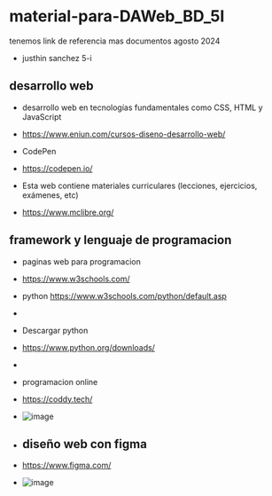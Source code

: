 # material-para-DAWeb_BD_5I
tenemos link de referencia mas documentos agosto 2024
- justhin sanchez 5-i
## desarrollo web
- desarrollo web en tecnologías fundamentales como CSS, HTML y JavaScript
- https://www.eniun.com/cursos-diseno-desarrollo-web/

- CodePen
- https://codepen.io/

- Esta web contiene materiales curriculares (lecciones, ejercicios, exámenes, etc)
- https://www.mclibre.org/
 
## framework y lenguaje de programacion
- paginas web para programacion
- https://www.w3schools.com/
- python https://www.w3schools.com/python/default.asp
- 
- Descargar python
- https://www.python.org/downloads/
- 
- programacion online
- https://coddy.tech/
- ![image](https://github.com/user-attachments/assets/b0932c04-b9b3-4928-b987-d1d549aa43c2)

- ## diseño web con figma
- https://www.figma.com/
- ![image](https://github.com/user-attachments/assets/f7dfb669-c478-4b0c-b4e0-50b9e161e1ab)

